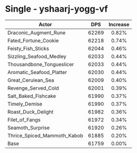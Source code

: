 # Single - yshaarj-yogg-vf
| Actor | DPS | Increase |
|---|:---:|:---:|
|Draconic_Augment_Rune|62269|0.82%|
|Fated_Fortune_Cookie|62218|0.74%|
|Feisty_Fish_Sticks|62044|0.46%|
|Sizzling_Seafood_Medley|62033|0.44%|
|Thousandbone_Tongueslicer|62033|0.44%|
|Aromatic_Seafood_Platter|62030|0.44%|
|Great_Cerulean_Sea|62009|0.40%|
|Revenge_Served_Cold|62001|0.39%|
|Salt_Baked_Fishcake|61990|0.37%|
|Timely_Demise|61990|0.37%|
|Roast_Duck_Delight|61982|0.36%|
|Filet_of_Fangs|61972|0.34%|
|Seamoth_Surprise|61920|0.26%|
|Thrice_Spiced_Mammoth_Kabob|61885|0.20%|
|Base|61759|0.00%|
